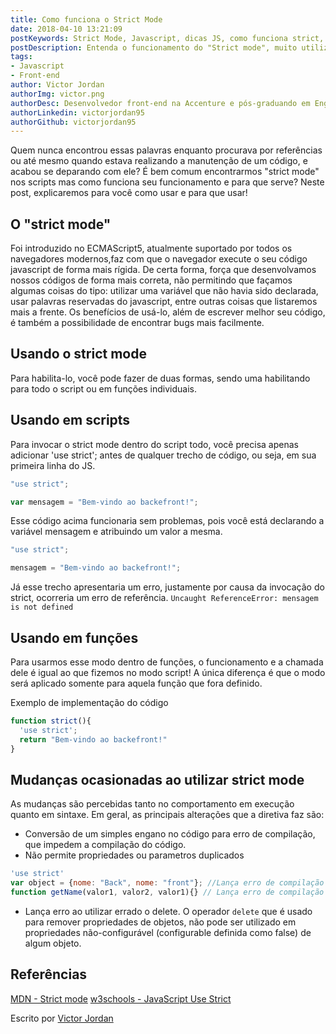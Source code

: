 ```yaml
---
title: Como funciona o Strict Mode
date: 2018-04-10 13:21:09
postKeywords: Strict Mode, Javascript, dicas JS, como funciona strict, modo strict
postDescription: Entenda o funcionamento do "Strict mode", muito utilizado no desenvolvimento de scripts em Javascript
tags: 
- Javascript
- Front-end
author: Victor Jordan
authorImg: victor.png
authorDesc: Desenvolvedor front-end na Accenture e pós-graduando em Engenharia de Software pela PUC-MG e formado em Banco de Dados pela Fatec, apaixonado por usabilidade, performance e UX!
authorLinkedin: victorjordan95
authorGithub: victorjordan95
---
```



Quem nunca encontrou essas palavras enquanto procurava por referências ou até mesmo quando estava realizando a manutenção de um código, e acabou se deparando com ele?
É bem comum encontrarmos "strict mode" nos scripts mas como funciona seu funcionamento e para que serve? Neste post, explicaremos para você como usar e para que usar!

<!-- more -->

## O "strict mode"

Foi introduzido no ECMAScript5, atualmente suportado por todos os navegadores modernos,faz com que o navegador execute o seu código javascript de forma mais rígida. De certa forma, força que desenvolvamos nossos códigos de forma mais correta, não permitindo que façamos algumas coisas do tipo: utilizar uma variável que não havia sido declarada, usar palavras reservadas do javascript, entre outras coisas que listaremos mais a frente. Os benefícios de usá-lo, além de escrever melhor seu código, é também a possibilidade de encontrar bugs mais facilmente.

## Usando o strict mode
Para habilita-lo, você pode fazer de duas formas, sendo uma habilitando para todo o script ou em funções individuais. 

## Usando em scripts
Para invocar o strict mode dentro do script todo, você precisa apenas adicionar 'use strict'; antes de qualquer trecho de código, ou seja, em sua primeira linha do JS.

``` javascript
"use strict";

var mensagem = "Bem-vindo ao backefront!";
```
Esse código acima funcionaria sem problemas, pois você está declarando a variável mensagem e atribuindo um valor a mesma. 

``` javascript
"use strict";

mensagem = "Bem-vindo ao backefront!";
```
Já esse trecho apresentaria um erro, justamente por causa da invocação do strict, ocorreria um erro de referência. 
`Uncaught ReferenceError: mensagem is not defined`

## Usando em funções

Para usarmos esse modo dentro de funções, o funcionamento e a chamada dele é igual ao que fizemos no modo script! A única diferença é que o modo será aplicado somente para aquela função que fora definido. 

Exemplo de implementação do código
``` javascript
function strict(){
  'use strict';
  return "Bem-vindo ao backefront!"
}
```

## Mudanças ocasionadas ao utilizar strict mode

As mudanças são percebidas tanto no comportamento em execução quanto em sintaxe. Em geral, as principais alterações que a diretiva faz são: 

- Conversão de um simples engano no código para erro de compilação, que impedem a compilação do código.
- Não permite propriedades ou parametros duplicados
``` javascript
'use strict'
var object = {nome: "Back", nome: "front"}; //Lança erro de compilação
function getName(valor1, valor2, valor1){} // Lança erro de compilação
```
- Lança erro ao utilizar errado o delete. O operador `delete` que é usado para remover propriedades de objetos, não pode ser utilizado em propriedades não-configurável (configurable definida como false) de algum objeto.

## Referências

[MDN - Strict mode](https://developer.mozilla.org/pt-BR/docs/Web/JavaScript/Reference/Strict_mode)
[w3schools - JavaScript Use Strict](https://www.w3schools.com/js/js_strict.asp)

Escrito por [Victor Jordan](https://www.linkedin.com/in/victorjordan95/)
